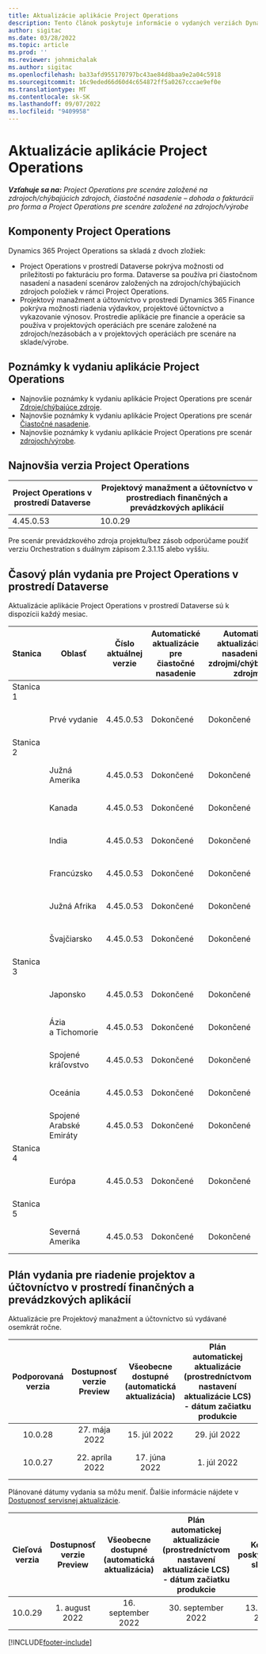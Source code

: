```yaml
---
title: Aktualizácie aplikácie Project Operations
description: Tento článok poskytuje informácie o vydaných verziách Dynamics 365 Project Operations.
author: sigitac
ms.date: 03/28/2022
ms.topic: article
ms.prod: ''
ms.reviewer: johnmichalak
ms.author: sigitac
ms.openlocfilehash: ba33afd955170797bc43ae84d8baa9e2a04c5918
ms.sourcegitcommit: 16c9eded66d60d4c654872ff5a0267cccae9ef0e
ms.translationtype: MT
ms.contentlocale: sk-SK
ms.lasthandoff: 09/07/2022
ms.locfileid: "9409958"
---
```

# <a name="project-operations-updates"></a>Aktualizácie aplikácie Project Operations

_**Vzťahuje sa na:** Project Operations pre scenáre založené na zdrojoch/chýbajúcich zdrojoch, čiastočné nasadenie – dohoda o fakturácii pro forma a Project Operations pre scenáre založené na zdrojoch/výrobe_



## <a name="project-operations-components"></a>Komponenty Project Operations

Dynamics 365 Project Operations sa skladá z dvoch zložiek:

- Project Operations v prostredí Dataverse pokrýva možnosti od príležitosti po fakturáciu pro forma. Dataverse sa používa pri čiastočnom nasadení a nasadení scenárov založených na zdrojoch/chýbajúcich zdrojoch položiek v rámci Project Operations.
- Projektový manažment a účtovníctvo v prostredí Dynamics 365 Finance pokrýva možnosti riadenia výdavkov, projektové účtovníctvo a vykazovanie výnosov. Prostredie aplikácie pre financie a operácie sa používa v projektových operáciách pre scenáre založené na zdrojoch/nezásobách a v projektových operáciách pre scenáre na sklade/výrobe.

## <a name="project-operations-release-notes"></a>Poznámky k vydaniu aplikácie Project Operations
- Najnovšie poznámky k vydaniu aplikácie Project Operations pre scenár [Zdroje/chýbajúce zdroje](whats-new-july-2022-resource-based.md).
- Najnovšie poznámky k vydaniu aplikácie Project Operations pre scenár [Čiastočné nasadenie](../pro/whats-new/whats-new-july-2022-lite.md).
- Najnovšie poznámky k vydaniu aplikácie Project Operations pre scenár [zdrojoch/výrobe](../prod-pma/whats-new/whats-new-jul-2022-stocked.md).

## <a name="project-operations-latest-version"></a>Najnovšia verzia Project Operations

| Project Operations v prostredí Dataverse | Projektový manažment a účtovníctvo v prostrediach finančných a prevádzkových aplikácií | 
| --- | --- |
| 4.45.0.53 | 10.0.29 |

Pre scenár prevádzkového zdroja projektu/bez zásob odporúčame použiť verziu Orchestration s duálnym zápisom 2.3.1.15 alebo vyššiu.

## <a name="release-schedule-for-project-operations-on-dataverse-environment"></a>Časový plán vydania pre Project Operations v prostredí Dataverse

Aktualizácie aplikácie Project Operations v prostredí Dataverse sú k dispozícii každý mesiac. 

| Stanica | Oblasť | Číslo aktuálnej verzie | Automatické aktualizácie pre čiastočné nasadenie | Automatické aktualizácie pre nasadenie so zdrojmi/chýbajúcimi zdrojmi | Číslo ďalšej verzie | Ďalšia verzia je všeobecne dostupná |
|-----------|-----------------------|-----------------|--------------------|---------------------|---------------------|---------------------|
| Stanica 1 |   &nbsp;              |    &nbsp;       | &nbsp;             |      &nbsp;         |      &nbsp;         |      &nbsp;         |
|   &nbsp;  | Prvé vydanie         |  4.45.0.53      | Dokončené           | Dokončené            | Spracuje sa                 | 09. september 2022      |
| Stanica 2 |   &nbsp;              |    &nbsp;       | &nbsp;             |      &nbsp;         |      &nbsp;         |      &nbsp;         |
|   &nbsp;  | Južná Amerika         |  4.45.0.53      | Dokončené           | Dokončené            | Spracuje sa                 | 09. september 2022       |
|   &nbsp;  | Kanada                |  4.45.0.53      | Dokončené           | Dokončené            | Spracuje sa                 | 09. september 2022       |
|   &nbsp;  | India                 |  4.45.0.53      | Dokončené           | Dokončené            | Spracuje sa                 | 09. september 2022       |
|   &nbsp;  | Francúzsko                |  4.45.0.53      | Dokončené           | Dokončené            | Spracuje sa                 | 09. september 2022       |
|   &nbsp;  | Južná Afrika          |  4.45.0.53      | Dokončené           | Dokončené            | Spracuje sa                 | 09. september 2022       |
|   &nbsp;  | Švajčiarsko           |  4.45.0.53      | Dokončené           | Dokončené            | Spracuje sa                 | 09. september 2022       |
| Stanica 3 |      &nbsp;           |     &nbsp;      |     &nbsp;         |      &nbsp;         |      &nbsp;         |      &nbsp;         |
|   &nbsp;  | Japonsko                 |  4.45.0.53      | Dokončené      | Dokončené       | Spracuje sa                 | 09. september 2022       |
|   &nbsp;  | Ázia a Tichomorie          |  4.45.0.53      | Dokončené      | Dokončené       | Spracuje sa                 | 09. september 2022       |
|   &nbsp;  | Spojené kráľovstvo         |  4.45.0.53      | Dokončené      | Dokončené       | Spracuje sa                 | 09. september 2022       |
|   &nbsp;  | Oceánia               |  4.45.0.53      | Dokončené      | Dokončené       | Spracuje sa                 | 09. september 2022       |
|   &nbsp;  | Spojené Arabské Emiráty  |  4.45.0.53      | Dokončené      | Dokončené       | Spracuje sa                 | 09. september 2022       |
| Stanica 4 |     &nbsp;            |     &nbsp;      |     &nbsp;         |      &nbsp;         |      &nbsp;         |      &nbsp;         |
|   &nbsp;  | Európa                |  4.45.0.53      | Dokončené           | Dokončené            | Spracuje sa           | 16. september 2022       |
| Stanica 5 |     &nbsp;            |     &nbsp;      |     &nbsp;         |      &nbsp;         |      &nbsp;         |      &nbsp;         |
|   &nbsp;  | Severná Amerika         |  4.45.0.53      | Dokončené           | Dokončené            | Spracuje sa           | 16. september 2022       |

## <a name="release-schedule-for-project-management-and-accounting-in-the-finance-and-operations-apps-environment"></a>Plán vydania pre riadenie projektov a účtovníctvo v prostredí finančných a prevádzkových aplikácií

Aktualizácie pre Projektový manažment a účtovníctvo sú vydávané osemkrát ročne.

|Podporovaná verzia| Dostupnosť verzie Preview | Všeobecne dostupné (automatická aktualizácia) | Plán automatickej aktualizácie (prostredníctvom nastavení aktualizácie LCS) - dátum začiatku produkcie |   Koniec poskytovania služby   |
|:---------------:|:---------------------------:|:---------------------------------:|:--------------------------------------------------------------------:|:------------------:|
|     10.0.28     |      27. mája 2022           |        15. júl 2022              |                          29. júl 2022                               | 21. októbra 2022   |
|     10.0.27     |      22. apríla 2022         |        17. júna 2022              |                          1. júl 2022                                | 16. september 2022 |

Plánované dátumy vydania sa môžu meniť. Ďalšie informácie nájdete v [Dostupnosť servisnej aktualizácie](/dynamics365/fin-ops-core/fin-ops/get-started/public-preview-releases?toc=%2fdynamics365%2ffinance%2ftoc.json).

|Cieľová verzia | Dostupnosť verzie Preview | Všeobecne dostupné (automatická aktualizácia) | Plán automatickej aktualizácie (prostredníctvom nastavení aktualizácie LCS) - dátum začiatku produkcie |   Koniec poskytovania služby   |
|:---------------:|:---------------------------:|:---------------------------------:|:--------------------------------------------------------------------:|:------------------:|
|     10.0.29     |      1. august 2022         |       16. september 2022          |                        30. september 2022                            | 13. január 2023   |

[!INCLUDE[footer-include](../includes/footer-banner.md)]
